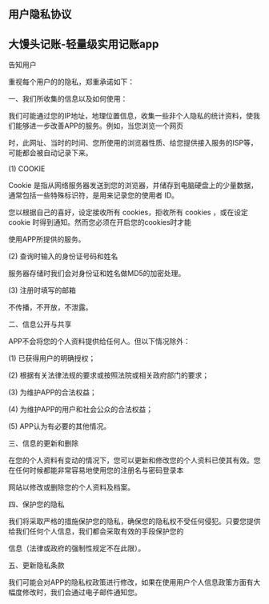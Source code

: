 ## ⽤户隐私协议
## 大馒头记账-轻量级实用记账app

告知⽤户 

 重视每个⽤户的的隐私，郑重承诺如下：

⼀、我们所收集的信息以及如何使⽤：

我们可能通过您的IP地址，地理位置信息，收集⼀些⾮个⼈隐私的统计资料，使我们能够进⼀步改善APP的服务。例如，当您浏览⼀个⽹页

时，此⽹址、当时的时间、您所使⽤的浏览器性质、给您提供接⼊服务的ISP等，可能都会被⾃动记录下来。

(1) COOKIE

Cookie 是指从⽹络服务器发送到您的浏览器，并储存到电脑硬盘上的少量数据，通常包括⼀些特殊标识符，是⽤来记录您的使⽤者 ID。

您以根据⾃⼰的喜好，设定接收所有 cookies，拒收所有 cookies ，或在设定 cookie 时得到通知。然⽽您必须在开启您的cookies时才能

使⽤APP所提供的服务。

(2) 查询时输⼊的⾝份证号码和姓名

服务器存储时我们会对⾝份证和姓名做MD5的加密处理。

(3) 注册时填写的邮箱

不传播，不开放，不泄露。

⼆、信息公开与共享

APP不会将您的个⼈资料提供给任何⼈。但以下情况除外：

(1) 已获得⽤户的明确授权；

(2) 根据有关法律法规的要求或按照法院或相关政府部门的要求；

(3) 为维护APP的合法权益；

(4) 为维护APP的⽤户和社会公众的合法权益；

(5) APP认为有必要的其他情况。

三、信息的更新和删除

在您的个⼈资料有变动的情况下，您可以更新和修改您的个⼈资料已使其有效。您在任何时候都能⾮常容易地使⽤您的注册名与密码登录本

⽹站以修改或删除您的个⼈资料及档案。

四、保护您的隐私

我们将采取严格的措施保护您的隐私，确保您的隐私权不受任何侵犯。只要您提供给我们任何个⼈信息，我们都会采取有效的⼿段保护您的

信息（法律或政府的强制性规定不在此限）。

五、更新隐私条款

我们可能会对APP的隐私权政策进⾏修改，如果在使⽤⽤户个⼈信息政策⽅⾯有⼤幅度修改时，我们会通过电⼦邮件通知您。
